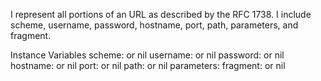 I represent all portions of an URL as described by the RFC 1738. I include scheme, username, password, hostname, port, path, parameters, and fragment.

Instance Variables
	scheme:			<String> or nil
	username:		<String> or nil
	password:		<String> or nil
	hostname:		<String> or nil
	port:			<Integer> or nil
	path:			<OrderedCollection> or nil
	parameters:		<Dictionary>
	fragment:		<String> or nil